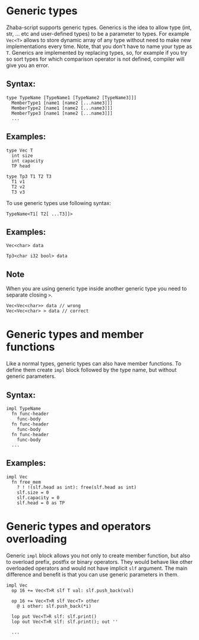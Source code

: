 # Generic types

Zhaba-script supports generic types. Generics is the idea to allow type (int, str, … etc and user-defined types) to be a parameter to types. For example `Vec<T>` allows to store dynamic array of any type without need to make new implementations every time. Note, that you don't have to name your type as `T`. Generics are implemented by replacing types, so, for example if you try so sort types for which comparison operator is not defined, compiler will give you an error.

## Syntax:

```zh
type TypeName [TypeName1 [TypeName2 [TypeName3]]]
  MemberType1 [name1 [name2 [...name3]]]
  MemberType2 [name1 [name2 [...name3]]]
  MemberType3 [name1 [name2 [...name3]]]
  ...
```

## Examples:

```zh
type Vec T
  int size
  int capacity
  TP head
```

```zh
type Tp3 T1 T2 T3
  T1 v1
  T2 v2
  T3 v3
```

To use generic types use following syntax:

```zh
TypeName<T1[ T2[ ...T3]]>
```

## Examples:

```zh
Vec<char> data

Tp3<char i32 bool> data
```

## Note

When you are using generic type inside another generic type you need to separate closing `>`.

```zh
Vec<Vec<char>> data // wrong
Vec<Vec<char> > data // correct
```

# Generic types and member functions

Like a normal types, generic types can also have member functions. To define them create `impl` block followed by the type name, but without generic parameters.

## Syntax:

```zh
impl TypeName
  fn func-header
    func-body
  fn func-header
    func-body
  fn func-header
    func-body
  ...
```

## Examples:

```zh
impl Vec
  fn free_mem
    ? ! !(slf.head as int): free(slf.head as int)
    slf.size = 0
    slf.capacity = 0
    slf.head = 0 as TP
```

# Generic types and operators overloading

Generic `impl` block allows you not only to create member function, but also to overload prefix, postfix or binary operators. They would behave like other overloaded operators and would not have implicit `slf` argument. The main difference and benefit is that you can use generic parameters in them.

```zh
impl Vec
  op 16 += Vec<T>R slf T val: slf.push_back(val)

  op 16 += Vec<T>R slf Vec<T> other
    @ i other: slf.push_back(*i)

  lop put Vec<T>R slf: slf.print()
  lop out Vec<T>R slf: slf.print(); out ''

  ...
```
